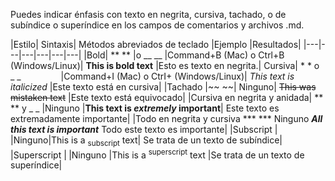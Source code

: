 
Puedes indicar énfasis con texto en negrita, cursiva, tachado, o de subíndice o superíndice en los campos de comentarios y archivos .md.

|Estilo|	Sintaxis|	Métodos abreviados de teclado	|Ejemplo	|Resultados|
|---|---|---|---|---|---|
|Bold|	** ** |o __ __	|Command+B (Mac) o Ctrl+B (Windows/Linux)|	**This is bold text**	|Esto es texto en negrita.|
Cursiva|	* * o _ _     	|Command+I (Mac) o CtrI+ (Windows/Linux)|	_This text is italicized_	|Este texto está en cursiva|
|Tachado	|~~ ~~|	Ninguno|	~~This was mistaken text~~	|Este texto está equivocado|
|Cursiva en negrita y anidada|	** ** y _ _	|Ninguno	|**This text is _extremely_ important**|	Este texto es extremadamente importante|
|Todo en negrita y cursiva	*** ***	Ninguno	***All this text is important***	Todo este texto es importante|
|Subscript	|<sub> </sub>	|Ninguno|This is a <sub>subscript</sub> text|	Se trata de un texto de subíndice|
|Superscript	|<sup> </sup>	|Ninguno	|This is a <sup>superscript</sup> text	|Se trata de un texto de superíndice|
